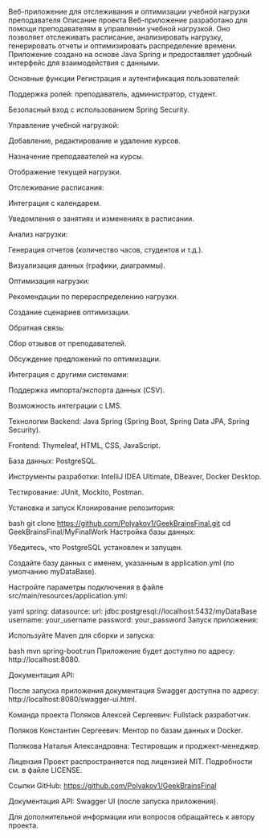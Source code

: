 Веб-приложение для отслеживания и оптимизации учебной нагрузки преподавателя
Описание проекта
Веб-приложение разработано для помощи преподавателям в управлении учебной нагрузкой. Оно позволяет отслеживать расписание, анализировать нагрузку, генерировать отчеты и оптимизировать распределение времени. Приложение создано на основе Java Spring и предоставляет удобный интерфейс для взаимодействия с данными.

Основные функции
Регистрация и аутентификация пользователей:

Поддержка ролей: преподаватель, администратор, студент.

Безопасный вход с использованием Spring Security.

Управление учебной нагрузкой:

Добавление, редактирование и удаление курсов.

Назначение преподавателей на курсы.

Отображение текущей нагрузки.

Отслеживание расписания:

Интеграция с календарем.

Уведомления о занятиях и изменениях в расписании.

Анализ нагрузки:

Генерация отчетов (количество часов, студентов и т.д.).

Визуализация данных (графики, диаграммы).

Оптимизация нагрузки:

Рекомендации по перераспределению нагрузки.

Создание сценариев оптимизации.

Обратная связь:

Сбор отзывов от преподавателей.

Обсуждение предложений по оптимизации.

Интеграция с другими системами:

Поддержка импорта/экспорта данных (CSV).

Возможность интеграции с LMS.

Технологии
Backend: Java Spring (Spring Boot, Spring Data JPA, Spring Security).

Frontend: Thymeleaf, HTML, CSS, JavaScript.

База данных: PostgreSQL.

Инструменты разработки: IntelliJ IDEA Ultimate, DBeaver, Docker Desktop.

Тестирование: JUnit, Mockito, Postman.

Установка и запуск
Клонирование репозитория:

bash
git clone https://github.com/Polyakov1/GeekBrainsFinal.git
cd GeekBrainsFinal/MyFinalWork
Настройка базы данных:

Убедитесь, что PostgreSQL установлен и запущен.

Создайте базу данных с именем, указанным в application.yml (по умолчанию myDataBase).

Настройте параметры подключения в файле src/main/resources/application.yml:

yaml
spring:
  datasource:
    url: jdbc:postgresql://localhost:5432/myDataBase
    username: your_username
    password: your_password
Запуск приложения:

Используйте Maven для сборки и запуска:

bash
mvn spring-boot:run
Приложение будет доступно по адресу: http://localhost:8080.

Документация API:

После запуска приложения документация Swagger доступна по адресу: http://localhost:8080/swagger-ui.html.

Команда проекта
Поляков Алексей Сергеевич: Fullstack разработчик.

Поляков Константин Сергеевич: Ментор по базам данных и Docker.

Полякова Наталья Александровна: Тестировщик и проджект-менеджер.

Лицензия
Проект распространяется под лицензией MIT. Подробности см. в файле LICENSE.

Ссылки
GitHub: https://github.com/Polyakov1/GeekBrainsFinal

Документация API: Swagger UI (после запуска приложения).

Для дополнительной информации или вопросов обращайтесь к автору проекта.
